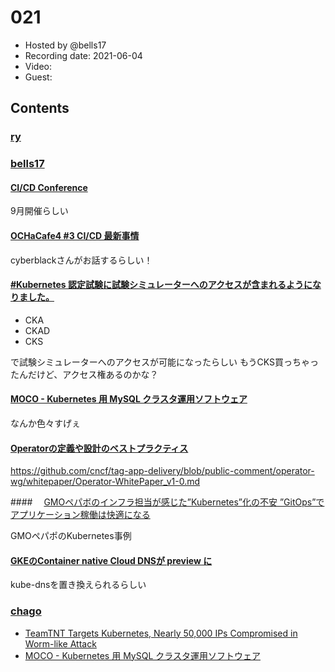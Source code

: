 # 021

- Hosted by @bells17
- Recording date: 2021-06-04
- Video: 
- Guest: 

## Contents

### [ry](https://twitter.com/URyo_0213)

### [bells17](https://twitter.com/bells17_)

#### [CI/CD Conference](https://link.medium.com/uMx3ZNaPKgb)

9月開催らしい

#### [OCHaCafe4 #3 CI/CD 最新事情](https://ochacafe.connpass.com/event/211934/)

cyberblackさんがお話するらしい！

#### [#Kubernetes 認定試験に試験シミュレーターへのアクセスが含まれるようになりました。](https://twitter.com/linux_fdtn_jp/status/1400647935705051140?s=21)

- CKA
- CKAD
- CKS

で試験シミュレーターへのアクセスが可能になったらしい
もうCKS買っちゃったんだけど、アクセス権あるのかな？

#### [MOCO - Kubernetes 用 MySQL クラスタ運用ソフトウェア](https://blog.cybozu.io/entry/moco)

なんか色々すげぇ

#### [Operatorの定義や設計のベストプラクティス](https://twitter.com/omichiki1/status/1400281852074594304?s=21)

https://github.com/cncf/tag-app-delivery/blob/public-comment/operator-wg/whitepaper/Operator-WhitePaper_v1-0.md

####　 [GMOペパボのインフラ担当が感じた”Kubernetes”化の不安 ”GitOps”でアプリケーション稼働は快適になる](https://logmi.jp/tech/articles/324393)

GMOペパポのKubernetes事例

#### [GKEのContainer native Cloud DNSが preview に](https://twitter.com/kazshinohara/status/1399204020388986884?s=21)

kube-dnsを置き換えられるらしい

### [chago](https://twitter.com/it__chago)

- [TeamTNT Targets Kubernetes, Nearly 50,000 IPs Compromised in Worm-like Attack](https://www.trendmicro.com/en_us/research/21/e/teamtnt-targets-kubernetes--nearly-50-000-ips-compromised.html)
- [MOCO - Kubernetes 用 MySQL クラスタ運用ソフトウェア](https://blog.cybozu.io/entry/moco)
